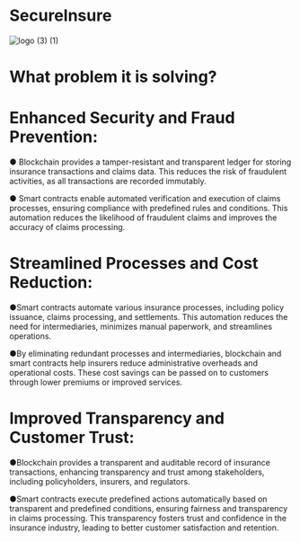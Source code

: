   # **SecureInsure**
  ![logo (3) (1)](https://github.com/kavyansh18/SecureInsure/assets/137791848/627fc86c-cd2f-4463-b837-4ddb690a0dbe)

  # **What problem it is solving?**

   # Enhanced Security and Fraud Prevention:

● Blockchain provides a tamper-resistant and transparent ledger for storing insurance transactions and claims data. This reduces the risk of fraudulent activities, as all transactions are recorded immutably.

● Smart contracts enable automated verification and execution of claims processes, ensuring compliance with predefined rules and conditions. This automation reduces the likelihood of fraudulent claims and improves the accuracy of claims processing.


# Streamlined Processes and Cost Reduction:

●Smart contracts automate various insurance processes, including policy issuance, claims processing, and settlements. This automation reduces the need for intermediaries, minimizes manual paperwork, and streamlines operations.

●By eliminating redundant processes and intermediaries, blockchain and smart contracts help insurers reduce administrative overheads and operational costs. These cost savings can be passed on to customers through lower premiums or improved services.


# Improved Transparency and Customer Trust:

●Blockchain provides a transparent and auditable record of insurance transactions, enhancing transparency and trust among stakeholders, including policyholders, insurers, and regulators.

●Smart contracts execute predefined actions automatically based on transparent and predefined conditions, ensuring fairness and transparency in claims processing. This transparency fosters trust and confidence in the insurance industry, leading to better customer satisfaction and retention.
